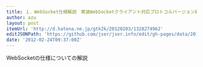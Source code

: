 ```yaml
---
title: １．WebSocket仕様解説　実装WebSocketクライアント対応プロトコルバージョン確認編 - gtk2kの日記
author: azu
layout: post
itemUrl: 'http://d.hatena.ne.jp/gtk2k/20120203/1328274962'
editJSONPath: 'https://github.com/jser/jser.info/edit/gh-pages/data/2012/02/index.json'
date: '2012-02-24T09:37:00Z'
---
```

WebSocketの仕様についての解説

